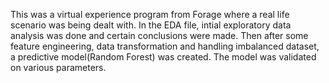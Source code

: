 This was a virtual experience program from Forage where a real life scenario was being dealt with. In the EDA file, intial exploratory data analysis was done and certain conclusions were made. Then after some feature engineering, data transformation and handling imbalanced dataset, a predictive model(Random Forest) was created. The model was validated on various parameters. 
